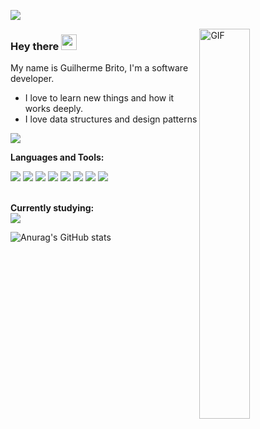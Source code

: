 ![](https://visitor-badge.glitch.me/badge?page_id=guilhermehgbrito)

 <img align="right" alt="GIF" src="https://media.giphy.com/media/iIqmM5tTjmpOB9mpbn/giphy.gif" width="40%" height="40%" />

### Hey there <img  src="https://media.giphy.com/media/hvRJCLFzcasrR4ia7z/giphy.gif" width="25px">

My name is Guilherme Brito, I'm a software developer.

- I love to learn new things and how it works deeply.
- I love data structures and design patterns

<a href="https://www.linkedin.com/in/guilhermehgbrito/" target="_blank"><img src="https://img.shields.io/badge/LinkedIn-0077B5?style=for-the-badge&logo=linkedin&logoColor=white"></a>

**Languages and Tools:**
<div>
    <img src="https://img.shields.io/badge/nodejs-339933?style=for-the-badge&logo=node&logoColor=white">
    <img src="https://img.shields.io/badge/NestJS-02569B?style=for-the-badge&logo=nestjs&logoColor=white">
    <img src="https://img.shields.io/badge/Python-3776AB?style=for-the-badge&logo=python&logoColor=white"> 
    <img src="https://img.shields.io/badge/-Django-green?style=for-the-badge&logo=django">
    <img src="https://img.shields.io/badge/HTML5-E34F26?style=for-the-badge&logo=html5&logoColor=white">
    <img src="https://img.shields.io/badge/CSS3-1572B6?style=for-the-badge&logo=css3&logoColor=white">
    <img src="https://img.shields.io/badge/React-20232A?style=for-the-badge&logo=react&logoColor=61DAFB">
    <img src="https://img.shields.io/badge/-NextJS-gray?style=for-the-badge&logo=vercel">
</div>

</br>

**Currently studying:**
</br>
    <img src="https://img.shields.io/badge/-GraphQL-%23E10098?style=for-the-badge&logo=graphql">

![Anurag's GitHub stats](https://github-readme-stats.vercel.app/api?username=guilhermehgbrito&show_icons=true&theme=radical)
